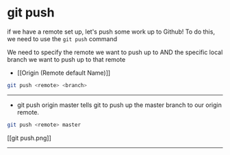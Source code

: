 # git push

if we have a remote set up, let's push some work up to Github! To do this, we need to use the `git push` command

We need to specify the remote we want to push up to AND the specific local branch we want to push up to that remote

- [[Origin (Remote default Name)]]

```bash
git push <remote> <branch>
```

---

- git push origin master tells git to push up the master branch to our origin remote.

```bash
git push <remote> master
```

[[git push.png]]

---
